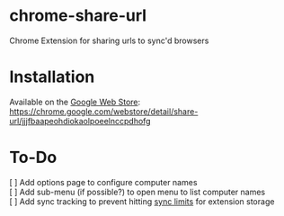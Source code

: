 chrome-share-url
================

Chrome Extension for sharing urls to sync'd browsers

Installation
============

Available on the [Google Web Store](https://chrome.google.com/webstore/detail/share-url/jjjfbaapeohdiokaolpoeelnccpdhofg "Web Store Link"):
https://chrome.google.com/webstore/detail/share-url/jjjfbaapeohdiokaolpoeelnccpdhofg

To-Do
=====

[ ] Add options page to configure computer names  
[ ] Add sub-menu (if possible?) to open menu to list computer names  
[ ] Add sync tracking to prevent hitting [sync limits](http://developer.chrome.com/extensions/storage.html#sync-properties) for extension storage
